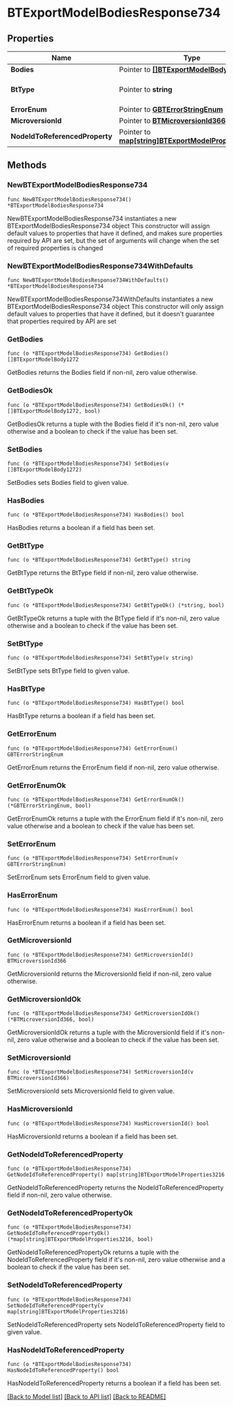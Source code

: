 # BTExportModelBodiesResponse734

## Properties

Name | Type | Description | Notes
------------ | ------------- | ------------- | -------------
**Bodies** | Pointer to [**[]BTExportModelBody1272**](BTExportModelBody1272.md) |  | [optional] 
**BtType** | Pointer to **string** | Type of JSON object. | [optional] 
**ErrorEnum** | Pointer to [**GBTErrorStringEnum**](GBTErrorStringEnum.md) |  | [optional] 
**MicroversionId** | Pointer to [**BTMicroversionId366**](BTMicroversionId366.md) |  | [optional] 
**NodeIdToReferencedProperty** | Pointer to [**map[string]BTExportModelProperties3216**](BTExportModelProperties3216.md) |  | [optional] 

## Methods

### NewBTExportModelBodiesResponse734

`func NewBTExportModelBodiesResponse734() *BTExportModelBodiesResponse734`

NewBTExportModelBodiesResponse734 instantiates a new BTExportModelBodiesResponse734 object
This constructor will assign default values to properties that have it defined,
and makes sure properties required by API are set, but the set of arguments
will change when the set of required properties is changed

### NewBTExportModelBodiesResponse734WithDefaults

`func NewBTExportModelBodiesResponse734WithDefaults() *BTExportModelBodiesResponse734`

NewBTExportModelBodiesResponse734WithDefaults instantiates a new BTExportModelBodiesResponse734 object
This constructor will only assign default values to properties that have it defined,
but it doesn't guarantee that properties required by API are set

### GetBodies

`func (o *BTExportModelBodiesResponse734) GetBodies() []BTExportModelBody1272`

GetBodies returns the Bodies field if non-nil, zero value otherwise.

### GetBodiesOk

`func (o *BTExportModelBodiesResponse734) GetBodiesOk() (*[]BTExportModelBody1272, bool)`

GetBodiesOk returns a tuple with the Bodies field if it's non-nil, zero value otherwise
and a boolean to check if the value has been set.

### SetBodies

`func (o *BTExportModelBodiesResponse734) SetBodies(v []BTExportModelBody1272)`

SetBodies sets Bodies field to given value.

### HasBodies

`func (o *BTExportModelBodiesResponse734) HasBodies() bool`

HasBodies returns a boolean if a field has been set.

### GetBtType

`func (o *BTExportModelBodiesResponse734) GetBtType() string`

GetBtType returns the BtType field if non-nil, zero value otherwise.

### GetBtTypeOk

`func (o *BTExportModelBodiesResponse734) GetBtTypeOk() (*string, bool)`

GetBtTypeOk returns a tuple with the BtType field if it's non-nil, zero value otherwise
and a boolean to check if the value has been set.

### SetBtType

`func (o *BTExportModelBodiesResponse734) SetBtType(v string)`

SetBtType sets BtType field to given value.

### HasBtType

`func (o *BTExportModelBodiesResponse734) HasBtType() bool`

HasBtType returns a boolean if a field has been set.

### GetErrorEnum

`func (o *BTExportModelBodiesResponse734) GetErrorEnum() GBTErrorStringEnum`

GetErrorEnum returns the ErrorEnum field if non-nil, zero value otherwise.

### GetErrorEnumOk

`func (o *BTExportModelBodiesResponse734) GetErrorEnumOk() (*GBTErrorStringEnum, bool)`

GetErrorEnumOk returns a tuple with the ErrorEnum field if it's non-nil, zero value otherwise
and a boolean to check if the value has been set.

### SetErrorEnum

`func (o *BTExportModelBodiesResponse734) SetErrorEnum(v GBTErrorStringEnum)`

SetErrorEnum sets ErrorEnum field to given value.

### HasErrorEnum

`func (o *BTExportModelBodiesResponse734) HasErrorEnum() bool`

HasErrorEnum returns a boolean if a field has been set.

### GetMicroversionId

`func (o *BTExportModelBodiesResponse734) GetMicroversionId() BTMicroversionId366`

GetMicroversionId returns the MicroversionId field if non-nil, zero value otherwise.

### GetMicroversionIdOk

`func (o *BTExportModelBodiesResponse734) GetMicroversionIdOk() (*BTMicroversionId366, bool)`

GetMicroversionIdOk returns a tuple with the MicroversionId field if it's non-nil, zero value otherwise
and a boolean to check if the value has been set.

### SetMicroversionId

`func (o *BTExportModelBodiesResponse734) SetMicroversionId(v BTMicroversionId366)`

SetMicroversionId sets MicroversionId field to given value.

### HasMicroversionId

`func (o *BTExportModelBodiesResponse734) HasMicroversionId() bool`

HasMicroversionId returns a boolean if a field has been set.

### GetNodeIdToReferencedProperty

`func (o *BTExportModelBodiesResponse734) GetNodeIdToReferencedProperty() map[string]BTExportModelProperties3216`

GetNodeIdToReferencedProperty returns the NodeIdToReferencedProperty field if non-nil, zero value otherwise.

### GetNodeIdToReferencedPropertyOk

`func (o *BTExportModelBodiesResponse734) GetNodeIdToReferencedPropertyOk() (*map[string]BTExportModelProperties3216, bool)`

GetNodeIdToReferencedPropertyOk returns a tuple with the NodeIdToReferencedProperty field if it's non-nil, zero value otherwise
and a boolean to check if the value has been set.

### SetNodeIdToReferencedProperty

`func (o *BTExportModelBodiesResponse734) SetNodeIdToReferencedProperty(v map[string]BTExportModelProperties3216)`

SetNodeIdToReferencedProperty sets NodeIdToReferencedProperty field to given value.

### HasNodeIdToReferencedProperty

`func (o *BTExportModelBodiesResponse734) HasNodeIdToReferencedProperty() bool`

HasNodeIdToReferencedProperty returns a boolean if a field has been set.


[[Back to Model list]](../README.md#documentation-for-models) [[Back to API list]](../README.md#documentation-for-api-endpoints) [[Back to README]](../README.md)


